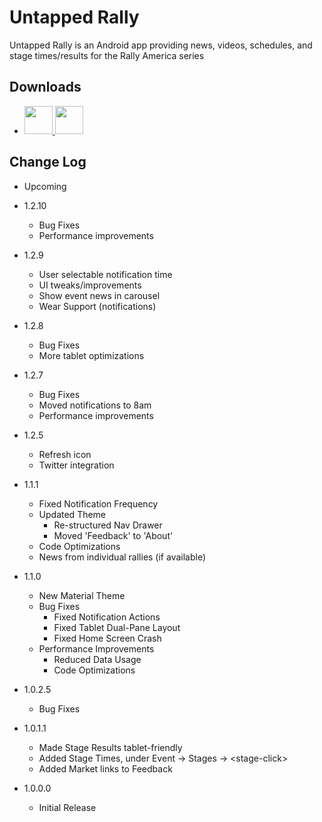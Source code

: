 # Untapped Rally
Untapped Rally is an Android app providing news, videos, schedules, and stage times/results for the Rally America series

## Downloads
 * [ <img src="https://play.google.com/intl/en_us/badges/images/apps/en-play-badge.png" height="45px" /> ](https://play.google.com/store/apps/details?id=com.untappedkegg.rally)
[ <img src="https://images-na.ssl-images-amazon.com/images/G/01/AmazonMobileApps/amazon-apps-store-us-black.png" height="45px" /> ](https://www.amazon.com/gp/mas/dl/android?p=com.untappedkegg.rally&ref=mas_pm_Untapped_Rally)

## Change Log
* Upcoming

* 1.2.10
    - Bug Fixes
    - Performance improvements

* 1.2.9
    - User selectable notification time
    - UI tweaks/improvements
    - Show event news in carousel
    - Wear Support (notifications)

* 1.2.8
    - Bug Fixes
    - More tablet optimizations

* 1.2.7
    - Bug Fixes
    - Moved notifications to 8am
    - Performance improvements

* 1.2.5
    - Refresh icon
    - Twitter integration

* 1.1.1
    - Fixed Notification Frequency
    - Updated Theme
        - Re-structured Nav Drawer
        - Moved 'Feedback' to 'About'
    - Code Optimizations
    - News from individual rallies (if available)

* 1.1.0
    - New Material Theme
    - Bug Fixes
        - Fixed Notification Actions
        - Fixed Tablet Dual-Pane Layout
        - Fixed Home Screen Crash
    - Performance Improvements
        - Reduced Data Usage
        - Code Optimizations

* 1.0.2.5
    - Bug Fixes

* 1.0.1.1
    - Made Stage Results tablet-friendly
    - Added Stage Times, under Event -> Stages -> \<stage-click\>
    - Added Market links to Feedback

* 1.0.0.0
    - Initial Release

